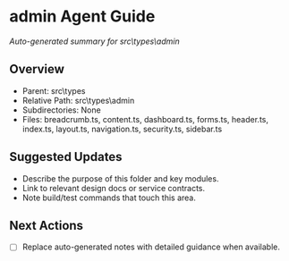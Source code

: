 ﻿# admin Agent Guide
*Auto-generated summary for src\types\admin*

## Overview
- Parent: src\types
- Relative Path: src\types\admin
- Subdirectories: None
- Files: breadcrumb.ts, content.ts, dashboard.ts, forms.ts, header.ts, index.ts, layout.ts, navigation.ts, security.ts, sidebar.ts

## Suggested Updates
- Describe the purpose of this folder and key modules.
- Link to relevant design docs or service contracts.
- Note build/test commands that touch this area.

## Next Actions
- [ ] Replace auto-generated notes with detailed guidance when available.
